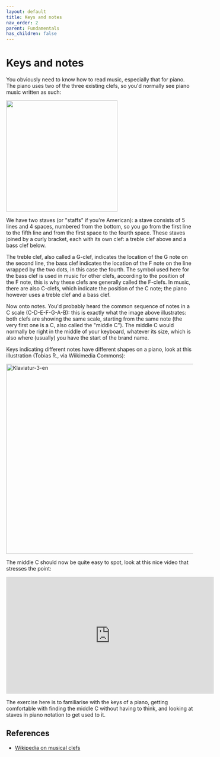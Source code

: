 ```yaml
---
layout: default
title: Keys and notes
nav_order: 2
parent: Fundamentals
has_children: false
---
```


# Keys and notes

You obviously need to know how to read music, especially that for piano. The piano uses two of the three existing clefs, so you'd normally see piano music written as such:

<img src="{{site.url}}{{site.baseurl}}/assets/images/fundamentals/two_clefs.png" width="300">

We have two staves (or "staffs" if you're American): a stave consists of 5 lines and 4 spaces, numbered from the bottom, so you go from the first line to the fifth line and from the first space to the fourth space. These staves joined by a curly bracket, each with its own clef: a treble clef above and a bass clef below.

The treble clef, also called a G-clef, indicates the location of the G note on the second line, the bass clef indicates the location of the F note on the line wrapped by the two dots, in this case the fourth. The symbol used here for the bass clef is used in music for other clefs, according to the position of the F note, this is why these clefs are generally called the F-clefs. In music, there are also C-clefs, which indicate the position of the C note; the piano however uses a treble clef and a bass clef.

Now onto notes. You'd probably heard the common sequence of notes in a C scale (C-D-E-F-G-A-B): this is exactly what the image above illustrates: both clefs are showing the same scale, starting from the same note (the very first one is a C, also called the "middle C"). The middle C would normally be right in the middle of your keyboard, whatever its size, which is also where (usually) you have the start of the brand name.

Keys indicating different notes have different shapes on a piano, look at this illustration (Tobias R., via Wiikimedia Commons):

<a title="Tobias R. – Metoc, CC BY-SA 2.5 &lt;https://creativecommons.org/licenses/by-sa/2.5&gt;, via Wikimedia Commons" href="https://commons.wikimedia.org/wiki/File:Klaviatur-3-en.svg"><img width="512" alt="Klaviatur-3-en" src="https://upload.wikimedia.org/wikipedia/commons/thumb/c/c0/Klaviatur-3-en.svg/512px-Klaviatur-3-en.svg.png"></a>

The middle C should now be quite easy to spot, look at this nice video that stresses the point:

<iframe width="560" height="315" src="https://www.youtube.com/embed/ACJjSRqveqM" frameborder="0" allow="accelerometer; autoplay; clipboard-write; encrypted-media; gyroscope; picture-in-picture" allowfullscreen></iframe>

The exercise here is to familiarise with the keys of a piano, getting comfortable with finding the middle C without having to think, and looking at staves in piano notation to get used to it.

## References
* [Wikipedia on musical clefs](https://en.wikipedia.org/wiki/Clef)

